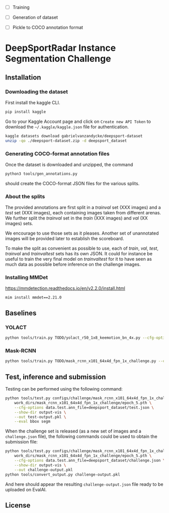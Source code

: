 - [ ] Training
- [ ] Generation of dataset
- [ ] Pickle to COCO annotation format


# DeepSportRadar Instance Segmentation Challenge

## Installation

### Downloading the dataset

First install the kaggle CLI.

```bash
pip install kaggle
```

Go to your Kaggle Account page and click on `Create new API Token` to download the `~/.kaggle/kaggle.json` file for authentication.

```bash
kaggle datasets download gabrielvanzandycke/deepsport-dataset
unzip -qo ./deepsport-dataset.zip -d deepsport_dataset
```

### Generating COCO-format annotation files

Once the dataset is downloaded and unzipped, the command

```bash
python3 tools/gen_annotations.py
```

should create the COCO-format JSON files for the various splits.

### About the splits

The provided annotations are first split in a *trainval* set (XXX images) and a *test* set (XXX images), each containing images taken from different arenas. We further split the *trainval* set in the *train* (XXX images) and *val* (XX images) sets.

We encourage to use those sets as it pleases. Another set of unannotated images will be provided later to establish the scoreboard.

To make the split as convenient as possible to use, each of *train*, *val*, *test*, *trainval* and *trainvaltest* sets has its own JSON. It could for instance be useful to train the very final model on *trainvaltest* for it to have seen as much data as possible before inference on the challenge images.

### Installing MMDet

https://mmdetection.readthedocs.io/en/v2.2.0/install.html


```
mim install mmdet==2.21.0
```

## Baselines

### YOLACT

```bash
python tools/train.py TODO/yolact_r50_1x8_keemotion_bn_4x.py --cfg-options optimizer.lr=0.003
```

### Mask-RCNN

```bash
python tools/train.py TODO/mask_rcnn_x101_64x4d_fpn_1x_challenge.py --cfg-options optimizer.lr=0.003
```

## Test, inference and submission

Testing can be performed using the following command:

```bash
python tools/test.py configs/challenge/mask_rcnn_x101_64x4d_fpn_1x_challenge.py \
    work_dirs/mask_rcnn_x101_64x4d_fpn_1x_challenge/epoch_5.pth \
    --cfg-options data.test.ann_file=deepsport_dataset/test.json \
    --show-dir output-vis \
    --out test-output.pkl \
    --eval bbox segm
```

When the challenge set is released (as a new set of images and a `challenge.json` file), the following commands could be used to obtain the submission file:

```bash
python tools/test.py configs/challenge/mask_rcnn_x101_64x4d_fpn_1x_challenge.py \
    work_dirs/mask_rcnn_x101_64x4d_fpn_1x_challenge/epoch_5.pth \
    --cfg-options data.test.ann_file=deepsport_dataset/challenge.json \
    --show-dir output-vis \
    --out challenge-output.pkl
python tools/convert_output.py challenge-output.pkl
```

And here should appear the resulting `challenge-output.json` file ready to be uploaded on EvalAI.

## License